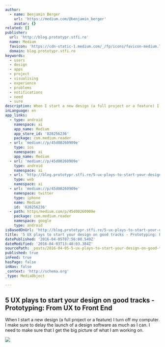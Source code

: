```yaml
---
author:
  - name: Benjamin Berger
    url: 'https://medium.com/@benjamin_berger'
    avatar: {}
related: []
publisher:
  url: 'http://blog.prototypr.stfi.re'
  name: Medium
  favicon: 'https://cdn-static-1.medium.com/_/fp/icons/favicon-medium.TAS6uQ-Y7kcKgi0xjcYHXw.ico'
  domain: blog.prototypr.stfi.re
keywords:
  - users
  - design
  - apps
  - project
  - visualising
  - experience
  - problems
  - notifications
  - need
  - sure
description: When I start a new design (a full project or a feature) I turn off my computer. I make sure to delay the launch of a design software as much as I can. I need to make sure that I get the big picture of what I am working on.
inLanguage: en
app_links:
  - type: android
    namespace: ai
    app_name: Medium
    app_store_id: '828256236'
    package: com.medium.reader
  - url: 'medium://p/45d00260909e'
    type: ios
    namespace: ai
    app_name: Medium
  - url: 'medium://p/45d00260909e'
    type: android
    namespace: ai
  - url: 'http://blog.prototypr.stfi.re/5-ux-plays-to-start-your-design-on-good-tracks-45d00260909e'
    type: web
    namespace: ai
  - url: 'medium://p/45d00260909e'
    namespace: twitter
    type: iphone
    name: Medium
    id: '828256236'
  - path: https/medium.com/p/45d00260909e
    package: com.medium.reader
    namespace: google
    type: android
isBasedOnUrl: 'http://blog.prototypr.stfi.re/5-ux-plays-to-start-your-design-on-good-tracks-45d00260909e?sf=ovbgpe#.n4c7ojf5w'
title: '5 UX plays to start your design on good tracks - Prototyping: From UX to Front End'
datePublished: '2016-04-05T07:56:00.549Z'
dateModified: '2016-04-03T13:48:03.384Z'
sourcePath: _posts/2016-04-05-5-ux-plays-to-start-your-design-on-good-tracks-prototyping.md
published: true
inFeed: true
hasPage: false
inNav: false
_context: 'http://schema.org'
_type: MediaObject

---
```

<article style=""><h1>5 UX plays to start your design on good tracks - Prototyping: From UX to Front End</h1><p>When I start a new design (a full project or a feature) I turn off my computer. I make sure to delay the launch of a design software as much as I can. I need to make sure that I get the big picture of what I am working on.</p><img src="https://cdn-images-1.medium.com/max/800/1*UzQuYJLb7tuBlZ9RIDXBfg.jpeg" /></article>